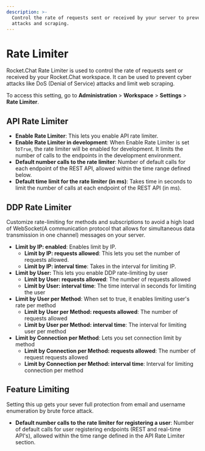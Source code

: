 ```yaml
---
description: >-
  Control the rate of requests sent or received by your server to prevent cyber
  attacks and scraping.
---
```


# Rate Limiter

Rocket.Chat Rate Limiter is used to control the rate of requests sent or received by your Rocket.Chat workspace. It can be used to prevent cyber attacks like DoS (Denial of Service) attacks and limit web scraping.

To access this setting, go to **Administration** > **Workspace** > **Settings** > **Rate Limiter**.

## API Rate Limiter <a href="#9f0duy7a3no" id="9f0duy7a3no"></a>

* **Enable Rate Limiter**: This lets you enable API rate limiter.
* **Enable Rate Limiter in development**: When Enable Rate Limiter is set to`True`, the rate limiter will be enabled for development. It limits the number of calls to the endpoints in the development environment.
* **Default number calls to the rate limiter**: Number of default calls for each endpoint of the REST API, allowed within the time range defined below.
* **Default time limit for the rate limiter (in ms)**: Takes time in seconds to limit the number of calls at each endpoint of the REST API (in ms).

## DDP Rate Limiter <a href="#ikikwb84ti" id="ikikwb84ti"></a>

Customize rate-limiting for methods and subscriptions to avoid a high load of WebSocket(A communication protocol that allows for simultaneous data transmission in one channel) messages on your server.

* **Limit by IP: enabled**: Enables limit by IP.
  * **Limit by IP: requests allowed**: This lets you set the number of requests allowed.
  * **Limit by IP: interval time**: Takes in the interval for limiting IP.
* **Limit by User:** This lets you enable DDP rate-limiting by user
  * **Limit by User: requests allowed**: The number of requests allowed
  * **Limit by User: interval time**: The time interval in seconds for limiting the user
* **Limit by User per Method**: When set to true, it enables limiting user's rate per method
  * **Limit by User per Method: requests allowed**: The number of requests allowed
  * **Limit by User per Method: interval time**: The interval for limiting user per method
* **Limit by Connection per Method**: Lets you set connection limit by method
  * **Limit by Connection per Method: requests allowed**: The number of request requests allowed
  * **Limit by Connection per Method: interval time**: Interval for limiting connection per method

## Feature Limiting

Setting this up gets your sever full protection from email and username enumeration by brute force attack.

* **Default number calls to the rate limiter for registering a user**: Number of default calls for user registering endpoints (REST and real-time API's), allowed within the time range defined in the API Rate Limiter section.
